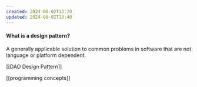```yaml
---
created: 2024-08-02T13:39
updated: 2024-08-02T13:40
---
```

#### What is a design pattern?
A generally applicable solution to common problems in software that are not language or platform dependent. 

[[DAO Design Pattern]]


[[programming concepts]]